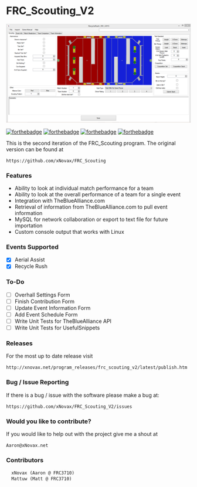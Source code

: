 FRC_Scouting_V2
===============

![](https://github.com/AdiSai/FRC_Scouting_V2/blob/master/Screenshot.PNG)

[![forthebadge](http://forthebadge.com/images/badges/gluten-free.svg)](http://forthebadge.com)
[![forthebadge](http://forthebadge.com/images/badges/powered-by-oxygen.svg)](http://forthebadge.com)
[![forthebadge](http://forthebadge.com/images/badges/built-with-swag.svg)](http://forthebadge.com)
[![forthebadge](http://forthebadge.com/images/badges/designed-in-ms-paint.svg)](http://forthebadge.com)

  This is the second iteration of the FRC_Scouting program. The original version can be found at
  
  ```
  https://github.com/xNovax/FRC_Scouting
  ```
### Features
- Ability to look at individual match performance for a team
- Ability to look at the overall performance of a team for a single event
- Integration with TheBlueAlliance.com
- Retrieval of information from TheBlueAlliance.com to pull event information
- MySQL for network collaboration or export to text file for future importation
- Custom console output that works with Linux
  
### Events Supported
- [x] Aerial Assist
- [x] Recycle Rush

### To-Do
  - [ ] Overhall Settings Form
  - [ ] Finish Contribution Form
  - [ ] Update Event Information Form
  - [ ] Add Event Schedule Form
  - [ ] Write Unit Tests for TheBlueAlliance API
  - [ ] Write Unit Tests for UsefulSnippets

### Releases
For the most up to date release visit
```
http://xnovax.net/program_releases/frc_scouting_v2/latest/publish.htm
```

### Bug / Issue Reporting

If there is a bug / issue with the software please make a bug at:
```
https://github.com/xNovax/FRC_Scouting_V2/issues
```

### Would you like to contribute?

If you would like to help out with the project give me a shout at 

```
Aaron@xNovax.net
```

### Contributors
```
  xNovax (Aaron @ FRC3710)
  Mattuw (Matt @ FRC3710)
```
